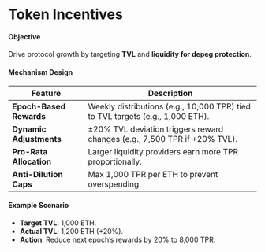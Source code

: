# Token Incentives

#### Objective

Drive protocol growth by targeting **TVL** and **liquidity for depeg protection**.

#### Mechanism Design

| **Feature**             | **Description**                                                                |
| ----------------------- | ------------------------------------------------------------------------------ |
| **Epoch-Based Rewards** | Weekly distributions (e.g., 10,000 TPR) tied to TVL targets (e.g., 1,000 ETH). |
| **Dynamic Adjustments** | ±20% TVL deviation triggers reward changes (e.g., 7,500 TPR if +20% TVL).      |
| **Pro-Rata Allocation** | Larger liquidity providers earn more TPR proportionally.                       |
| **Anti-Dilution Caps**  | Max 1,000 TPR per ETH to prevent overspending.                                 |

#### Example Scenario

* **Target TVL**: 1,000 ETH.
* **Actual TVL**: 1,200 ETH (+20%).
* **Action**: Reduce next epoch’s rewards by 20% to 8,000 TPR.
